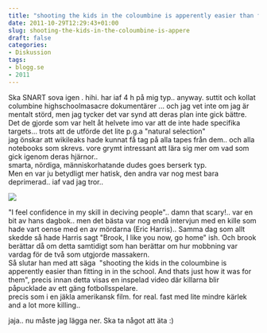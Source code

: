 ```yaml
---
title: "shooting the kids in the coloumbine is apperently easier than fitting in in the school."
date: 2011-10-29T12:29:43+01:00
slug: shooting-the-kids-in-the-coloumbine-is-appere
draft: false
categories:
- Diskussion
tags:
- blogg.se
- 2011
---
```

Ska SNART sova igen . hihi. har iaf 4 h på mig typ.. anyway. suttit och kollat columbine highschoolmasacre dokumentärer ... och jag vet inte om jag är mentalt störd, men jag tycker det var synd att deras plan inte gick bättre. Det de gjorde som var helt åt helvete imo var att de inte hade specifika targets... trots att de utförde det lite p.g.a "natural selection"  
jag önskar att wikileaks hade kunnat få tag på alla tapes från dem.. och alla notebooks som skrevs. vore grymt intressant att lära sig mer om vad som gick igenom deras hjärnor..  
smarta, nördiga, människorhatande dudes goes berserk typ.  
Men en var ju betydligt mer hatisk, den andra var nog mest bara deprimerad.. iaf vad jag tror..  
  
![](/assets/images/blogg.se/eric-dylan-commons-longhsot_172539808.jpg)  
  
"I feel confidence in my skill in deciving people".. damn that scary!.. var en bit av hans dagbok.. men det bästa var nog endå intervjun med en kille som hade vart oense med en av mördarna (Eric Harris).. Samma dag som allt skedde så hade Harris sagt "Brook, I like you now, go home" ish. Och brook berättar då om detta samtidigt som han berättar om hur mobbning var vardag för de två som utgjorde massakern.  
Så slutar han med att säga  "shooting the kids in the coloumbine is apperently easier than fitting in in the school. And thats just how it was for them", precis innan detta visas en inspelad video där killarna blir påpucklade av ett gäng fotbollsspelare.  
precis som i en jäkla amerikansk film. for real. fast med lite mindre kärlek and a lot more killing..  
  
  
  
jaja.. nu måste jag lägga ner. Ska ta något att äta :)
